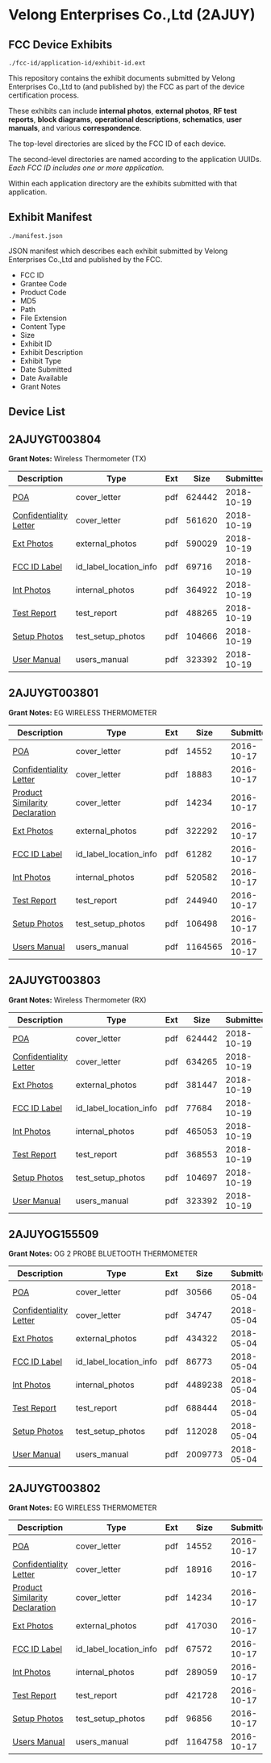 # Velong Enterprises Co.,Ltd (2AJUY)
## FCC Device Exhibits

```
./fcc-id/application-id/exhibit-id.ext
```

This repository contains the exhibit documents submitted by Velong Enterprises Co.,Ltd to (and published by) the FCC as part of the device certification process.

These exhibits can include **internal photos**, **external photos**, **RF test reports**, **block diagrams**, **operational descriptions**, **schematics**, **user manuals**, and various **correspondence**.

The top-level directories are sliced by the FCC ID of each device.

The second-level directories are named according to the application UUIDs. *Each FCC ID includes one or more application.*

Within each application directory are the exhibits submitted with that application. 

## Exhibit Manifest

```
./manifest.json
```

JSON manifest which describes each exhibit submitted by Velong Enterprises Co.,Ltd and published by the FCC.

- FCC ID
- Grantee Code
- Product Code
- MD5
- Path
- File Extension
- Content Type
- Size
- Exhibit ID
- Exhibit Description
- Exhibit Type
- Date Submitted
- Date Available
- Grant Notes

## Device List
## 2AJUYGT003804
**Grant Notes:** Wireless Thermometer (TX)

| Description | Type | Ext | Size | Submitted | Available |
| ----------- | ---- | --- | ---- | --------- | --------- |
| [POA](2AJUYGT003804/639183482d908cc000d79577e4fc083b/4041798.pdf) | cover_letter | pdf | 624442 | 2018-10-19 | 2018-10-19 |
| [Confidentiality Letter](2AJUYGT003804/639183482d908cc000d79577e4fc083b/4041799.pdf) | cover_letter | pdf | 561620 | 2018-10-19 | 2018-10-19 |
| [Ext Photos](2AJUYGT003804/639183482d908cc000d79577e4fc083b/4041801.pdf) | external_photos | pdf | 590029 | 2018-10-19 | 2018-10-19 |
| [FCC ID Label](2AJUYGT003804/639183482d908cc000d79577e4fc083b/4041802.pdf) | id_label_location_info | pdf | 69716 | 2018-10-19 | 2018-10-19 |
| [Int Photos](2AJUYGT003804/639183482d908cc000d79577e4fc083b/4041803.pdf) | internal_photos | pdf | 364922 | 2018-10-19 | 2018-10-19 |
| [Test Report](2AJUYGT003804/639183482d908cc000d79577e4fc083b/4041806.pdf) | test_report | pdf | 488265 | 2018-10-19 | 2018-10-19 |
| [Setup Photos](2AJUYGT003804/639183482d908cc000d79577e4fc083b/4041807.pdf) | test_setup_photos | pdf | 104666 | 2018-10-19 | 2018-10-19 |
| [User Manual](2AJUYGT003804/639183482d908cc000d79577e4fc083b/4041808.pdf) | users_manual | pdf | 323392 | 2018-10-19 | 2018-10-19 |
## 2AJUYGT003801
**Grant Notes:** EG WIRELESS THERMOMETER

| Description | Type | Ext | Size | Submitted | Available |
| ----------- | ---- | --- | ---- | --------- | --------- |
| [POA](2AJUYGT003801/c712d86d6293c1636f673bc6f902de3d/3165553.pdf) | cover_letter | pdf | 14552 | 2016-10-17 | 2016-10-17 |
| [Confidentiality Letter](2AJUYGT003801/c712d86d6293c1636f673bc6f902de3d/3165554.pdf) | cover_letter | pdf | 18883 | 2016-10-17 | 2016-10-17 |
| [Product Similarity Declaration](2AJUYGT003801/c712d86d6293c1636f673bc6f902de3d/3165555.pdf) | cover_letter | pdf | 14234 | 2016-10-17 | 2016-10-17 |
| [Ext Photos](2AJUYGT003801/c712d86d6293c1636f673bc6f902de3d/3165557.pdf) | external_photos | pdf | 322292 | 2016-10-17 | 2016-10-17 |
| [FCC ID Label](2AJUYGT003801/c712d86d6293c1636f673bc6f902de3d/3165558.pdf) | id_label_location_info | pdf | 61282 | 2016-10-17 | 2016-10-17 |
| [Int Photos](2AJUYGT003801/c712d86d6293c1636f673bc6f902de3d/3165559.pdf) | internal_photos | pdf | 520582 | 2016-10-17 | 2016-10-17 |
| [Test Report](2AJUYGT003801/c712d86d6293c1636f673bc6f902de3d/3165562.pdf) | test_report | pdf | 244940 | 2016-10-17 | 2016-10-17 |
| [Setup Photos](2AJUYGT003801/c712d86d6293c1636f673bc6f902de3d/3165563.pdf) | test_setup_photos | pdf | 106498 | 2016-10-17 | 2016-10-17 |
| [Users Manual](2AJUYGT003801/c712d86d6293c1636f673bc6f902de3d/3165564.pdf) | users_manual | pdf | 1164565 | 2016-10-17 | 2016-10-17 |
## 2AJUYGT003803
**Grant Notes:** Wireless Thermometer (RX)

| Description | Type | Ext | Size | Submitted | Available |
| ----------- | ---- | --- | ---- | --------- | --------- |
| [POA](2AJUYGT003803/4b946c30242ed5ef967af979af7db3a7/4041946.pdf) | cover_letter | pdf | 624442 | 2018-10-19 | 2018-10-19 |
| [Confidentiality Letter](2AJUYGT003803/4b946c30242ed5ef967af979af7db3a7/4041947.pdf) | cover_letter | pdf | 634265 | 2018-10-19 | 2018-10-19 |
| [Ext Photos](2AJUYGT003803/4b946c30242ed5ef967af979af7db3a7/4041949.pdf) | external_photos | pdf | 381447 | 2018-10-19 | 2018-10-19 |
| [FCC ID Label](2AJUYGT003803/4b946c30242ed5ef967af979af7db3a7/4041950.pdf) | id_label_location_info | pdf | 77684 | 2018-10-19 | 2018-10-19 |
| [Int Photos](2AJUYGT003803/4b946c30242ed5ef967af979af7db3a7/4041951.pdf) | internal_photos | pdf | 465053 | 2018-10-19 | 2018-10-19 |
| [Test Report](2AJUYGT003803/4b946c30242ed5ef967af979af7db3a7/4041954.pdf) | test_report | pdf | 368553 | 2018-10-19 | 2018-10-19 |
| [Setup Photos](2AJUYGT003803/4b946c30242ed5ef967af979af7db3a7/4041955.pdf) | test_setup_photos | pdf | 104697 | 2018-10-19 | 2018-10-19 |
| [User Manual](2AJUYGT003803/4b946c30242ed5ef967af979af7db3a7/4041956.pdf) | users_manual | pdf | 323392 | 2018-10-19 | 2018-10-19 |
## 2AJUYOG155509
**Grant Notes:** OG 2 PROBE BLUETOOTH THERMOMETER

| Description | Type | Ext | Size | Submitted | Available |
| ----------- | ---- | --- | ---- | --------- | --------- |
| [POA](2AJUYOG155509/33ee7a5943998198a5fceab990c440ef/3840160.pdf) | cover_letter | pdf | 30566 | 2018-05-04 | 2018-05-04 |
| [Confidentiality Letter](2AJUYOG155509/33ee7a5943998198a5fceab990c440ef/3840161.pdf) | cover_letter | pdf | 34747 | 2018-05-04 | 2018-05-04 |
| [Ext Photos](2AJUYOG155509/33ee7a5943998198a5fceab990c440ef/3840163.pdf) | external_photos | pdf | 434322 | 2018-05-04 | 2018-05-04 |
| [FCC ID Label](2AJUYOG155509/33ee7a5943998198a5fceab990c440ef/3840164.pdf) | id_label_location_info | pdf | 86773 | 2018-05-04 | 2018-05-04 |
| [Int Photos](2AJUYOG155509/33ee7a5943998198a5fceab990c440ef/3840165.pdf) | internal_photos | pdf | 4489238 | 2018-05-04 | 2018-05-04 |
| [Test Report](2AJUYOG155509/33ee7a5943998198a5fceab990c440ef/3840168.pdf) | test_report | pdf | 688444 | 2018-05-04 | 2018-05-04 |
| [Setup Photos](2AJUYOG155509/33ee7a5943998198a5fceab990c440ef/3840169.pdf) | test_setup_photos | pdf | 112028 | 2018-05-04 | 2018-05-04 |
| [User Manual](2AJUYOG155509/33ee7a5943998198a5fceab990c440ef/3840170.pdf) | users_manual | pdf | 2009773 | 2018-05-04 | 2018-05-04 |
## 2AJUYGT003802
**Grant Notes:** EG WIRELESS THERMOMETER

| Description | Type | Ext | Size | Submitted | Available |
| ----------- | ---- | --- | ---- | --------- | --------- |
| [POA](2AJUYGT003802/4dcc520200ecb8ebc45dbfa1ebcc73d4/3165541.pdf) | cover_letter | pdf | 14552 | 2016-10-17 | 2016-10-17 |
| [Confidentiality Letter](2AJUYGT003802/4dcc520200ecb8ebc45dbfa1ebcc73d4/3165542.pdf) | cover_letter | pdf | 18916 | 2016-10-17 | 2016-10-17 |
| [Product Similarity Declaration](2AJUYGT003802/4dcc520200ecb8ebc45dbfa1ebcc73d4/3165543.pdf) | cover_letter | pdf | 14234 | 2016-10-17 | 2016-10-17 |
| [Ext Photos](2AJUYGT003802/4dcc520200ecb8ebc45dbfa1ebcc73d4/3165545.pdf) | external_photos | pdf | 417030 | 2016-10-17 | 2016-10-17 |
| [FCC ID Label](2AJUYGT003802/4dcc520200ecb8ebc45dbfa1ebcc73d4/3165546.pdf) | id_label_location_info | pdf | 67572 | 2016-10-17 | 2016-10-17 |
| [Int Photos](2AJUYGT003802/4dcc520200ecb8ebc45dbfa1ebcc73d4/3165547.pdf) | internal_photos | pdf | 289059 | 2016-10-17 | 2016-10-17 |
| [Test Report](2AJUYGT003802/4dcc520200ecb8ebc45dbfa1ebcc73d4/3165550.pdf) | test_report | pdf | 421728 | 2016-10-17 | 2016-10-17 |
| [Setup Photos](2AJUYGT003802/4dcc520200ecb8ebc45dbfa1ebcc73d4/3165551.pdf) | test_setup_photos | pdf | 96856 | 2016-10-17 | 2016-10-17 |
| [Users Manual](2AJUYGT003802/4dcc520200ecb8ebc45dbfa1ebcc73d4/3165552.pdf) | users_manual | pdf | 1164758 | 2016-10-17 | 2016-10-17 |
